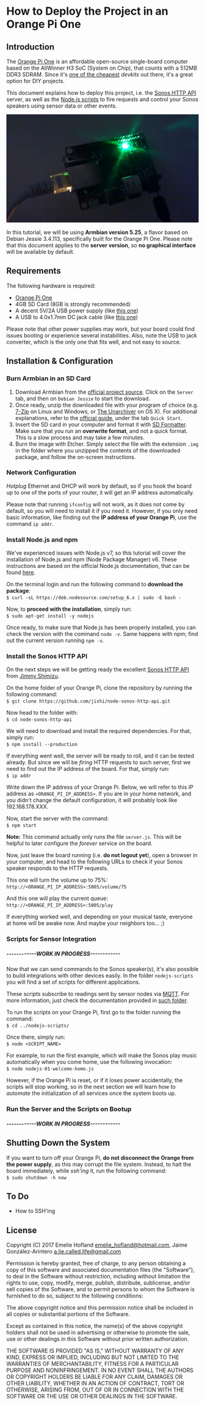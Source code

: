 # How to Deploy the Project in an Orange Pi One

## Introduction

The [Orange Pi One](http://www.orangepi.org/orangepione/) is an affordable open-source single-board computer based on the AllWinner H3 SoC (System on Chip), that counts with a 512MB DDR3 SDRAM. Since it's [one of the cheapest](https://www.aliexpress.com/store/product/Orange-Pi-One-ubuntu-linux-and-android-mini-PC-Beyond-and-Compatible-with-Raspberry-Pi-2/1553371_32603308880.html) *devkits* out there, it's a great option for DIY projects.

This document explains how to deploy this project, i.e. the [Sonos HTTP API](https://github.com/jishi/node-sonos-http-api) server, as well as the [Node.js scripts](./nodejs-scripts) to fire requests and control your Sonos speakers using sensor data or other events.

![](./assets/orange_pi_dark.jpg)

In this tutorial, we will be using **Armbian version 5.25**, a flavor based on Debian Jessie 3.4.113, specifically built for the Orange Pi One. Please note that this document applies to the **server version**, so **no graphical interface** will be available by default.

## Requirements

The following hardware is required:

* [Orange Pi One](https://www.aliexpress.com/store/product/Orange-Pi-One-ubuntu-linux-and-android-mini-PC-Beyond-and-Compatible-with-Raspberry-Pi-2/1553371_32603308880.html)
* 4GB SD Card (8GB is strongly recommended)
* A decent 5V/2A USB power supply (like [this one](https://www.amazon.de/dp/B00JWXT6BK/ref=cm_sw_em_r_mt_dp_TIjTyb0T3E30H))
* A USB to 4.0x1.7mm DC jack cable (like [this one](http://tinkersphere.com/power/1746-orange-pi-power-cable-usb.html))

Please note that other power supplies may work, but your board could find issues booting or experience several instabilities. Also, note the USB to jack converter, which is the only one that fits well, and not easy to source.

## Installation & Configuration

### Burn Armbian in an SD Card

1. Download Armbian from the [official project source](https://www.armbian.com/orange-pi-one/). Click on the `Server` tab, and then on `Debian Jessie` to start the download.
2. Once ready, unzip the downloaded file with your program of choice (e.g. [7-Zip](http://www.7-zip.org) on Linux and Windows, or [The Unarchiver](https://itunes.apple.com/us/app/the-unarchiver/id425424353?mt=12) on OS X). For additional explanations, refer to the [official guide](https://www.armbian.com/orange-pi-one/), under the tab `Quick Start`.
3. Insert the SD card in your computer and format it with [SD Formatter](https://www.sdcard.org/downloads/formatter_4/). Make sure that you run an **overwrite format**, and not a quick format. This is a slow process and may take a few minutes.
4. Burn the image with Etcher. Simply select the file with the extension `.img` in the folder where you unzipped the contents of the downloaded package, and follow the on-screen instructions.

### Network Configuration

*Hotplug* Ethernet and DHCP will work by default, so if you hook the board up to one of the ports of your router, it will get an IP address automatically.

Please note that running `ifconfig` will not work, as it does not come by default, so you will need to install it if you need it. However, if you only need basic information, like finding out the **IP address of your Orange Pi**, use the command `ip addr`.

### Install Node.js and npm

We've experienced issues with Node.js v7, so this tutorial will cover the installation of Node.js and npm (Node Package Manager) v6. These instructions are based on the official Node.js documentation, that can be found [here](https://nodejs.org/en/download/package-manager/#debian-and-ubuntu-based-linux-distributions).

On the terminal login and run the following command to **download the package**:  
`$ curl -sL https://deb.nodesource.com/setup_6.x | sudo -E bash -`

Now, to **proceed with the installation**, simply run:  
`$ sudo apt-get install -y nodejs`

Once ready, to make sure that Node.js has been properly installed, you can check the version with the command `node -v`. Same happens with npm; find out the current version running `npm -v`.

### Install the Sonos HTTP API

On the next steps we will be getting ready the excellent [Sonos HTTP API](https://github.com/jishi/node-sonos-http-api) from [Jimmy Shimizu](https://github.com/jishi).

On the home folder of your Orange Pi, clone
the repository by running the following command:  
`$ git clone https://github.com/jishi/node-sonos-http-api.git`

Now head to the folder with:  
`$ cd node-sonos-http-api`

We will need to download and install the required dependencies. For that, simply run:  
`$ npm install --production`

If everything went well, the server will be ready to roll, and it can be tested already. But since we will be *firing* HTTP requests to such server, first we need to find out the IP address of the board. For that, simply run:  
`$ ip addr`

Write down the IP address of your Orange Pi. Below, we will refer to this IP address as `<ORANGE_PI_IP_ADDRESS>`. If you are in your home network, and you didn't change the default configuration, it will probably look like 192.168.178.XXX.

Now, start the server with the command:  
`$ npm start`

**Note:** This command actually only runs the file `server.js`. This will be helpful to later configure the *forever* service on the board.

Now, just leave the board running (i.e. **do not logout yet**), open a browser in your computer, and head to the following URLs to check if your Sonos speaker responds to the HTTP requests.

This one will turn the volume up to 75%:  
`http://<ORANGE_PI_IP_ADDRESS>:5005/volume/75`

And this one will play the current queue:  
`http://<ORANGE_PI_IP_ADDRESS>:5005/play`

If everything worked well, and depending on your musical taste, everyone at home will be awake now. And maybe your neighbors too... ;)

### Scripts for Sensor Integration

##### ------------WORK IN PROGRESS------------

Now that we can send commands to the Sonos speaker(s), it's also possible to build integrations with other devices easily. In the folder `nodejs-scripts` you will find a set of scripts for different applications.

These scripts subscribe to readings sent by sensor nodes via [MQTT](https://en.wikipedia.org/wiki/MQTT). For more information, just check the documentation provided in [such folder](../nodejs-scripts/).

To run the scripts on your Orange Pi, first go to the folder running the command:  
`$ cd ../nodejs-scripts/`

Once there, simply run:  
`$ node <SCRIPT_NAME>`

For example, to run the first example, which will make the Sonos play music automatically when you come home, use the following invocation:  
`$ node nodejs-01-welcome-home.js`

However, if the Orange Pi is reset, or if it loses power accidentally, the scripts will stop working, so in the next section we will learn how to *automate* the initialization of all services once the system boots up.

### Run the Server and the Scripts on Bootup

##### ------------WORK IN PROGRESS------------

## Shutting Down the System

If you want to turn off your Orange Pi, **do not disconnect the Orange from the power supply**, as this may corrupt the file system. Instead, to halt the board immediately, while *ssh'ing* it, run the following command:  
`$ sudo shutdown -h now`

## To Do

* How to SSH'ing

## License

Copyright (C) 2017 Emelie Hofland <emelie_hofland@hotmail.com>, Jaime González-Arintero <a.lie.called.life@gmail.com>

Permission is hereby granted, free of charge, to any person obtaining a copy of this software and associated documentation files (the "Software"), to deal in the Software without restriction, including without limitation the rights to use, copy, modify, merge, publish, distribute, sublicense, and/or sell
copies of the Software, and to permit persons to whom the Software is furnished to do so, subject to the following conditions:

The above copyright notice and this permission notice shall be included in all copies or substantial portions of the Software.

Except as contained in this notice, the name(s) of the above copyright holders shall not be used in advertising or otherwise to promote the sale, use or
other dealings in this Software without prior written authorization.

THE SOFTWARE IS PROVIDED "AS IS," WITHOUT WARRANTY OF ANY KIND, EXPRESS OR IMPLIED, INCLUDING BUT NOT LIMITED TO THE WARRANTIES OF MERCHANTABILITY,
FITNESS FOR A PARTICULAR PURPOSE AND NONINFRINGEMENT.  IN NO EVENT SHALL THE AUTHORS OR COPYRIGHT HOLDERS BE LIABLE FOR ANY CLAIM, DAMAGES OR OTHER
LIABILITY, WHETHER IN AN ACTION OF CONTRACT, TORT OR OTHERWISE, ARISING FROM, OUT OF OR IN CONNECTION WITH THE SOFTWARE OR THE USE OR OTHER DEALINGS IN THE
SOFTWARE.